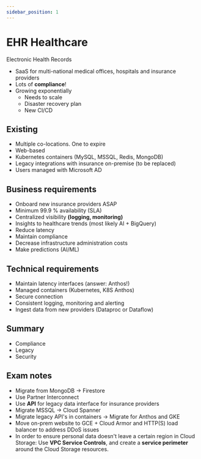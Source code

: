 ```yaml
---
sidebar_position: 1
---
```


# EHR Healthcare

Electronic Health Records

- SaaS for multi-national medical offices, hospitals and insurance providers
- Lots of **compliance**!
- Growing exponentially
  - Needs to scale
  - Disaster recovery plan
  - New CI/CD

## Existing

- Multiple co-locations. One to expire
- Web-based
- Kubernetes containers (MySQL, MSSQL, Redis, MongoDB)
- Legacy integrations with insurance on-premise (to be replaced)
- Users managed with Microsoft AD

## Business requirements

- Onboard new insurance providers ASAP
- Minimum 99.9 % availability (SLA)
- Centralized visibility **(logging, monitoring)**
- Insights to healthcare trends (most likely AI + BigQuery)
- Reduce latency
- Maintain compliance
- Decrease infrastructure administration costs
- Make predictions (AI/ML)

## Technical requirements

- Maintain latency interfaces (answer: Anthos!)
- Managed containers (Kubernetes, K8S Anthos)
- Secure connection
- Consistent logging, monitoring and alerting
- Ingest data from new providers (Dataproc or Dataflow)

## Summary
 
- Compliance
- Legacy
- Security

## Exam notes

- Migrate from MongoDB -> Firestore
- Use Partner Interconnect
- Use **API** for legacy data interface for insurance providers
- Migrate MSSQL -> Cloud Spanner
- Migrate legacy API's in containers -> Migrate for Anthos and GKE
- Move on-prem website to GCE + Cloud Armor and HTTP(S) load balancer to address DDoS issues
- In order to ensure personal data doesn't leave a certain region in Cloud Storage: Use **VPC Service Controls**, and create a **service perimeter** around the Cloud Storage resources. 

